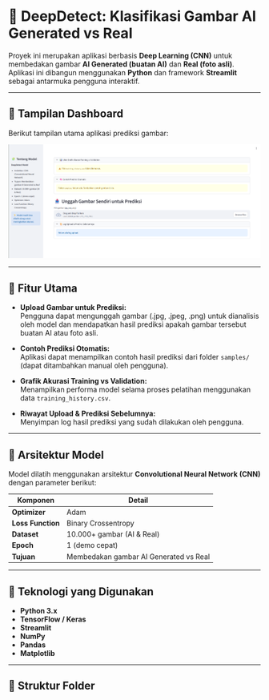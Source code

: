 # 🧠 DeepDetect: Klasifikasi Gambar AI Generated vs Real

Proyek ini merupakan aplikasi berbasis **Deep Learning (CNN)** untuk membedakan gambar **AI Generated (buatan AI)** dan **Real (foto asli)**.  
Aplikasi ini dibangun menggunakan **Python** dan framework **Streamlit** sebagai antarmuka pengguna interaktif.

---

## 📸 Tampilan Dashboard
Berikut tampilan utama aplikasi prediksi gambar:

![Dashboard](dashboard.png)

---

## 🚀 Fitur Utama

- **Upload Gambar untuk Prediksi:**  
  Pengguna dapat mengunggah gambar (.jpg, .jpeg, .png) untuk dianalisis oleh model dan mendapatkan hasil prediksi apakah gambar tersebut buatan AI atau foto asli.

- **Contoh Prediksi Otomatis:**  
  Aplikasi dapat menampilkan contoh hasil prediksi dari folder `samples/` (dapat ditambahkan manual oleh pengguna).

- **Grafik Akurasi Training vs Validation:**  
  Menampilkan performa model selama proses pelatihan menggunakan data `training_history.csv`.

- **Riwayat Upload & Prediksi Sebelumnya:**  
  Menyimpan log hasil prediksi yang sudah dilakukan oleh pengguna.

---

## 🧩 Arsitektur Model

Model dilatih menggunakan arsitektur **Convolutional Neural Network (CNN)** dengan parameter berikut:

| Komponen | Detail |
|-----------|--------|
| **Optimizer** | Adam |
| **Loss Function** | Binary Crossentropy |
| **Dataset** | 10.000+ gambar (AI & Real) |
| **Epoch** | 1 (demo cepat) |
| **Tujuan** | Membedakan gambar AI Generated vs Real |

---

## 🧱 Teknologi yang Digunakan

- **Python 3.x**
- **TensorFlow / Keras**
- **Streamlit**
- **NumPy**
- **Pandas**
- **Matplotlib**

---

## 📂 Struktur Folder

